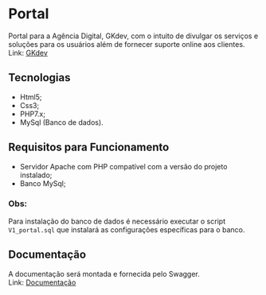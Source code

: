 # Portal

Portal para a Agência Digital, GKdev, com o intuito de divulgar os serviços e soluções para os usuários além de fornecer suporte online aos clientes.  
Link: [GKdev](www.gkdev.com.br)  

## Tecnologias
* Html5;
* Css3;
* PHP7.x;
* MySql (Banco de dados).

## Requisitos para Funcionamento
* Servidor Apache com PHP compatível com a versão do projeto instalado;
* Banco MySql;

### Obs:
Para instalação do banco de dados é necessário executar o script `V1_portal.sql` que instalará as configurações específicas para o banco.

## Documentação
A documentação será montada e fornecida pelo Swagger.  
Link: [Documentação]()

